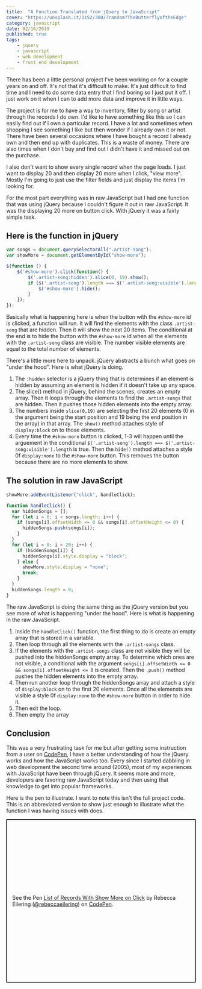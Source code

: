 ```yaml
---
title:  "A Function Translated from jQuery to JavaScript"
cover: "https://unsplash.it/1152/300/?random?TheButterflyoftheEdge"
category: javascript
date: 02/16/2019
published: true
tags:
    - jquery
    - javascript
    - web development
    - front end development
---
```

There has been a little personal project I've been working on for a couple years on and off. It's not that it's difficult to make. It's just difficult to find time and I need to do some data entry that I find boring so I just put it off. I just work on it when I can to add more data and improve it in little ways. 

The project is for me to have a way to inventory, filter by song or artist through the records I do own. I'd like to have something like this so I can easily find out if I own a particular record. I have a lot and sometimes when shopping I see something I like but then wonder if I already own it or not. There have been several occasions where I have bought a record I already own and then end up with duplicates. This is a waste of money. There are also times when I don't buy and find out I didn't have it and missed out on the purchase.

I also don't want to show every single record when the page loads. I just want to display 20 and then display 20 more when I click, "view more". Mostly I'm going to just use the filter fields and just display the items I'm looking for.

For the most part everything was in raw JavaScript but I had one function that was using jQuery because I couldn't figure it out in raw JavaScript. It was the displaying 20 more on button click. With jQuery it was a fairly simple task.

## Here is the function in jQuery

```JavaScript
var songs = document.querySelectorAll(".artist-song");
var showMore = document.getElementById("show-more");

$(function () {
    $('#show-more').click(function() {
        $('.artist-song:hidden').slice(0, 19).show();
        if ($('.artist-song').length === $('.artist-song:visible').length) {
            $('#show-more').hide();
        }
    });
});
```

Basically what is happening here is when the button with the `#show-more` id is clicked, a function will run. It will find the elements with the class `.artist-song` that are hidden. Then it will show the next 20 items. The conditional at the end is to hide the button with the `#show-more` id when all the elements with the `.artist-song` class are visible. The number visible elements are equal to the total number of elements. 

There's a little more here to unpack. jQuery abstracts a bunch what goes on "under the hood". Here is what jQuery is doing.

1. The `:hidden` selector is a jQuery thing that is determines if an element is hidden by assuming an element is hidden if it doesn't take up any space. 
2. The slice() method in jQuery, behind the scenes, creates an empty array. Then it loops through the elements to find the `.artist-songs` that are hidden. Then it pushes those hidden elements into the empty array. 
3. The numbers inside `slice(0,19)` are selecting the first 20 elements (0 in the argument being the start position and 19 being the end position in the array) in that array. The `show()` method attaches style of `display:block` on to those elements.
4. Every time the `#show-more` button is clicked, 1-3 will happen until the arguement in the conditional `$('.artist-song').length === $('.artist-song:visible').length` is true. Then the `hide()` method attaches a style 0f `display:none` to the `#show-more` button. This removes the button because there are no more elements to show.

## The solution in raw JavaScript

```JavaScript
showMore.addEventListener("click", handleClick);

function handleClick() {
  var hiddenSongs = [];
  for (let i = 0; i < songs.length; i++) {
    if (songs[i].offsetWidth <= 0 && songs[i].offsetHeight <= 0) {
      hiddenSongs.push(songs[i]);
    }
  }
  for (let i = 0; i < 20; i++) {
    if (hiddenSongs[i]) {
      hiddenSongs[i].style.display = "block";
    } else {
      showMore.style.display = "none";
      break;
    }
  }
  hiddenSongs.length = 0;
}
```

The raw JavaScript is doing the same thing as the jQuery version but you see more of what is happening "under the hood". Here is what is happening in the raw JavaScript.

1. Inside the `handleClick()` function, the first thing to do is create an empty array that is stored in a variable.
2. Then loop through all the elements with the `.artist-songs` class. 
3. If the elements with the `.artist-songs` class are not visible they will be pushed into the hiddenSongs empty array. To determine which ones are not visible, a conditional with the argument `songs[i].offsetWidth <= 0 && songs[i].offsetHeight <= 0` is created. Then the `.push()` method pushes the hidden elements into the empty array.
4. Then run another loop through the hiddenSongs array and attach a style of `display:block` on to the first 20 elements. Once all the elemensts are visible a style 0f `display:none` to the `#show-more` button in order to hide it.
5. Then exit the loop.
6. Then empty the array

## Conclusion 

This was a very frustrating task for me but after getting some instruction from a user on [CodePen](https://codepen.io/), I have a better understanding of how the jQuery works and how the JavaScript works too. Every since I started dabbling in web development the second time around (2005), most of my experiences with JavaScript have been through jQuery. It seems more and more, developers are favoring raw JavaScript today and then using that knowledge to get into popular frameworks.

Here is the pen to illustrate. I want to note this isn't the full project code. This is an abbreviated version to show just enough to illustrate what the function I was having issues with does. 

<p class="codepen" data-height="434" data-theme-id="0" data-default-tab="html,result" data-user="rebeccaeilering" data-slug-hash="bzorPb" style="height: 434px; box-sizing: border-box; display: flex; align-items: center; justify-content: center; border: 2px solid black; margin: 1em 0; padding: 1em;" data-pen-title="List of Records With Show More on Click">
  <span>See the Pen <a href="https://codepen.io/rebeccaeilering/pen/bzorPb/">
  List of Records With Show More on Click</a> by Rebecca Eilering (<a href="https://codepen.io/rebeccaeilering">@rebeccaeilering</a>)
  on <a href="https://codepen.io">CodePen</a>.</span>
</p>
<script async src="https://static.codepen.io/assets/embed/ei.js"></script>

